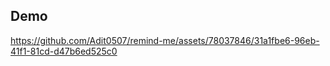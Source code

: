 ## Demo

https://github.com/Adit0507/remind-me/assets/78037846/31a1fbe6-96eb-41f1-81cd-d47b6ed525c0
